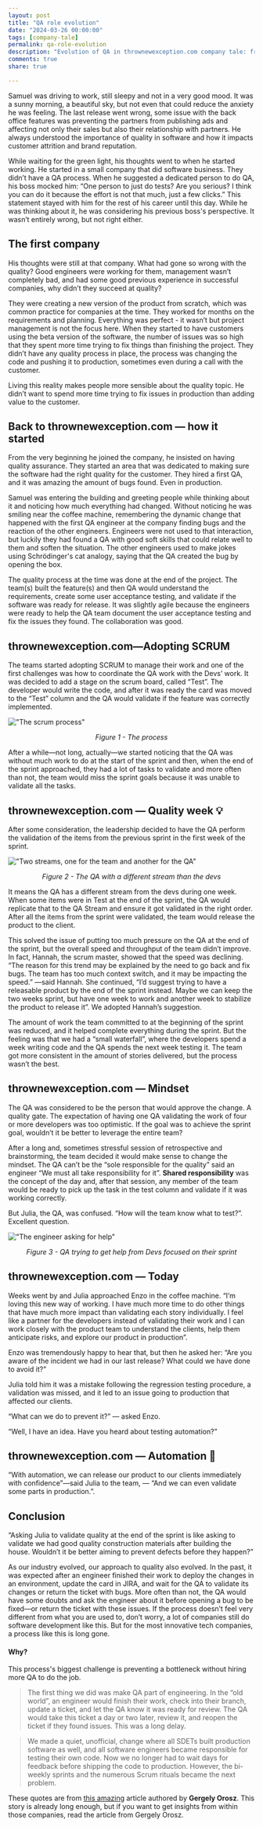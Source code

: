 ```yaml
---
layout: post
title: "QA role evolution"
date: "2024-03-26 00:00:00"
tags: [company-tale]
permalink: qa-role-evolution 
description: "Evolution of QA in thrownewexception.com company tale: from manual testing to better approach"
comments: true
share: true

---
```

Samuel was driving to work, still sleepy and not in a very good mood. It was a sunny morning, a beautiful sky, but not even that could reduce the anxiety he was feeling. The last release went wrong, some issue with the back office features was preventing the partners from publishing ads and affecting not only their sales but also their relationship with partners. He always understood the importance of quality in software and how it impacts customer attrition and brand reputation. 

While waiting for the green light, his thoughts went to when he started working. He started in a small company that did software business. They didn’t have a QA process. When he suggested a dedicated person to do QA, his boss mocked him: “One person to just do tests? Are you serious? I think you can do it because the effort is not that much, just a few clicks.” This statement stayed with him for the rest of his career until this day. While he was thinking about it, he was considering his previous boss's perspective. It wasn’t entirely wrong, but not right either. 

## The first company

His thoughts were still at that company. What had gone so wrong with the quality? Good engineers were working for them, management wasn’t completely bad, and had some good previous experience in successful companies, why didn’t they succeed at quality? 

They were creating a new version of the product from scratch, which was common practice for companies at the time. They worked for months on the requirements and planning. Everything was perfect - it wasn’t but project management is not the focus here. When they started to have customers using the beta version of the software, the number of issues was so high that they spent more time trying to fix things than finishing the project. They didn’t have any quality process in place, the process was changing the code and pushing it to production, sometimes even during a call with the customer. 

Living this reality makes people more sensible about the quality topic. He didn’t want to spend more time trying to fix issues in production than adding value to the customer. 

## Back to thrownewexception.com — how it started

From the very beginning he joined the company, he insisted on having quality assurance. They started an area that was dedicated to making sure the software had the right quality for the customer. They hired a first QA, and it was amazing the amount of bugs found. Even in production. 

Samuel was entering the building and greeting people while thinking about it and noticing how much everything had changed. Without noticing he was smiling near the coffee machine, remembering the dynamic change that happened with the first QA engineer at the company finding bugs and the reaction of the other engineers. Engineers were not used to that interaction, but luckily they had found a QA with good soft skills that could relate well to them and soften the situation. The other engineers used to make jokes using Schrödinger's cat analogy, saying that the QA created the bug by opening the box.

The quality process at the time was done at the end of the project. The team(s) built the feature(s) and then QA would understand the requirements, create some user acceptance testing, and validate if the software was ready for release. It was slightly agile because the engineers were ready to help the QA team document the user acceptance testing and fix the issues they found. The collaboration was good.

## thrownewexception.com—Adopting SCRUM

The teams started adopting SCRUM to manage their work and one of the first challenges was how to coordinate the QA work with the Devs’ work. It was decided to add a stage on the scrum board, called “Test”. The developer would write the code, and after it was ready the card was moved to the “Test” column and the QA would validate if the feature was correctly implemented.

!["The scrum process"](../../assets/img/posts/2024.03.26/figure-1-process.png)

<p style="text-align: center;"><em>Figure 1 - The process</em></p>

After a while—not long, actually—we started noticing that the QA was without much work to do at the start of the sprint and then, when the end of the sprint approached, they had a lot of tasks to validate and more often than not, the team would miss the sprint goals because it was unable to validate all the tasks. 

## thrownewexception.com — Quality week 💡

After some consideration, the leadership decided to have the QA perform the validation of the items from the previous sprint in the first week of the sprint. 

!["Two streams, one for the team and another for the QA"](../../assets/img/posts/2024.03.26/different-stream-qa.png)

<p style="text-align: center;"><em>Figure 2 - The QA with a different stream
  than the devs</em></p>

It means the QA has a different stream from the devs during one week. When some items were in Test at the end of the sprint, the QA would replicate that to the QA Stream and ensure it got validated in the right order. After all the items from the sprint were validated, the team would release the product to the client.

This solved the issue of putting too much pressure on the QA at the end of the sprint, but the overall speed and throughput of the team didn’t improve. In fact, Hannah, the scrum master, showed that the speed was declining. “The reason for this trend may be explained by the need to go back and fix bugs. The team has too much context switch, and it may be impacting the speed.” —said Hannah. She continued, “I’d suggest trying to have a releasable product by the end of the sprint instead. Maybe we can keep the two weeks sprint, but have one week to work and another week to stabilize the product to release it”. We adopted Hannah’s suggestion.

The amount of work the team committed to at the beginning of the sprint was reduced, and it helped complete everything during the sprint. But the feeling was that we had a “small waterfall”, where the developers spend a week writing code and the QA spends the next week testing it. The team got more consistent in the amount of stories delivered, but the process wasn’t the best. 

## thrownewexception.com — Mindset

The QA was considered to be the person that would approve the change. A quality gate. The expectation of having one QA validating the work of four or more developers was too optimistic. If the goal was to achieve the sprint goal, wouldn’t it be better to leverage the entire team?

After a long and, sometimes stressful session of retrospective and brainstorming, the team decided it would make sense to change the mindset. The QA can’t be the “sole responsible for the quality” said an engineer “We must all take responsibility for it”. **Shared responsibility** was the concept of the day and, after that session, any member of the team would be ready to pick up the task in the test column and validate if it was working correctly.

But Julia, the QA, was confused. “How will the team know what to test?”. Excellent question. 

!["The engineer asking for help"](../../assets/img/posts/2024.03.26/figure-3-ask-for-help.png)

<p style="text-align: center;"><em>Figure 3 - QA trying to get help from Devs focused on their sprint</em></p>

## thrownewexception.com — Today

Weeks went by and Julia approached Enzo in the coffee machine. “I’m loving this new way of working. I have much more time to do other things that have much more impact than validating each story individually. I feel like a partner for the developers instead of validating their work and I can work closely with the product team to understand the clients, help them anticipate risks, and explore our product in production”. 

Enzo was tremendously happy to hear that, but then he asked her: “Are you aware of the incident we had in our last release? What could we have done to avoid it?”

Julia told him it was a mistake following the regression testing procedure, a validation was missed, and it led to an issue going to production that affected our clients.

“What can we do to prevent it?” — asked Enzo.

“Well, I have an idea. Have you heard about testing automation?”

## thrownewexception.com — Automation 🤖

“With automation, we can release our product to our clients immediately with confidence”—said Julia to the team, — “And we can even validate some parts in production.”.

## Conclusion

“Asking Julia to validate quality at the end of the sprint is like asking to validate we had good quality construction materials after building the house. Wouldn’t it be better aiming to prevent defects before they happen?”

As our industry evolved, our approach to quality also evolved. In the past, it was expected after an engineer finished their work to deploy the changes in an environment, update the card in JIRA, and wait for the QA to validate its changes or return the ticket with bugs. More often than not, the QA would have some doubts and ask the engineer about it before opening a bug to be fixed—or return the ticket with these issues. If the process doesn’t feel very different from what you are used to, don’t worry, a lot of companies still do software development like this. But for the most innovative tech companies, a process like this is long gone. 

#### Why?

This process's biggest challenge is preventing a bottleneck without hiring more QA to do the job.

> The first thing we did was make QA part of engineering. In the “old world”, an engineer would finish their work, check into their branch, update a ticket, and let the QA know it was ready for review. The QA would take this ticket a day or two later, review it, and reopen the ticket if they found issues. This was a long delay.

> We made a quiet, unofficial, change where all SDETs built production software as well, and all software engineers became responsible for testing their own code. Now we no longer had to wait days for feedback before shipping the code to production. However, the bi-weekly sprints and the numerous Scrum rituals became the next problem.

These quotes are from [this amazing](https://blog.pragmaticengineer.com/project-management-at-big-tech/) article authored by **Gergely Orosz**. This story is already long enough, but if you want to get insights from within those companies, read the article from Gergely Orosz.
